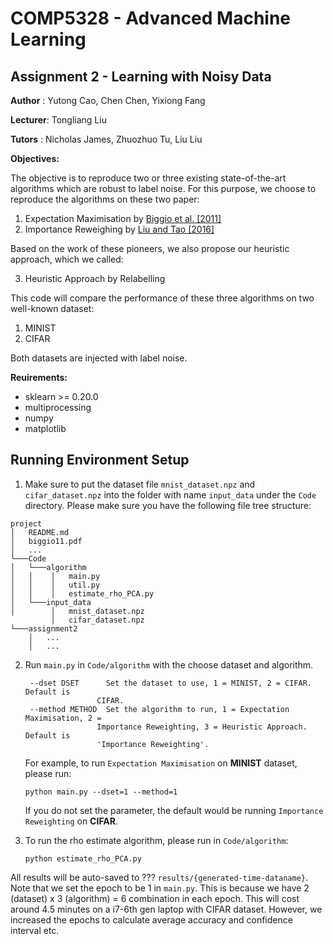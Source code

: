 # COMP5328 - Advanced Machine Learning

## Assignment 2 - Learning with Noisy Data

**Author** : Yutong Cao,  Chen Chen,  Yixiong Fang

**Lecturer**: Tongliang Liu

**Tutors** : Nicholas James, Zhuozhuo Tu, Liu Liu

**Objectives:**

The objective is to reproduce two or three existing state-of-the-art algorithms which are robust to label noise. For this purpose, we choose to reproduce the algorithms on these two paper:
1. Expectation Maximisation by [Biggio et al. [2011]](http://proceedings.mlr.press/v20/biggio11/biggio11.pdf)
2. Importance Reweighing by [Liu and Tao [2016]](https://arxiv.org/pdf/1411.7718.pdf)

Based on the work of these pioneers, we also propose our heuristic approach, which we called:

3. Heuristic Approach by Relabelling

This code will compare the performance of these three algorithms on two well-known dataset:
 1. MINIST
 2. CIFAR

Both datasets are injected with label noise.


**Reuirements:**
- sklearn >= 0.20.0
- multiprocessing
- numpy
- matplotlib


Running Environment Setup
------------

1. Make sure to put the dataset file `mnist_dataset.npz` and `cifar_dataset.npz` into the folder with name `input_data` under the `Code` directory. Please make sure you have the following file tree structure:

```
project
│   README.md
│   biggio11.pdf
│   ...
└───Code
│   └───algorithm
│   │    │   main.py
│   │    │   util.py
│   │    │   estimate_rho_PCA.py
│   └───input_data
│        │   mnist_dataset.npz
         │   cifar_dataset.npz
└───assignment2
    │   ...
    │   ...
```

2. Run `main.py` in `Code/algorithm` with the choose dataset and algorithm.
   ```
    --dset DSET      Set the dataset to use, 1 = MINIST, 2 = CIFAR. Default is
                   CIFAR.
    --method METHOD  Set the algorithm to run, 1 = Expectation Maximisation, 2 =
                   Importance Reweighting, 3 = Heuristic Approach. Default is
                   'Importance Reweighting'.
   ```            

   For example, to run `Expectation Maximisation` on **MINIST** dataset, please run:

   ```
   python main.py --dset=1 --method=1
   ```
   
   If you do not set the parameter, the default would be running `Importance Reweighting` on **CIFAR**.  

3. To run the rho estimate algorithm, please run in `Code/algorithm`:

   ```
   python estimate_rho_PCA.py
   ```

All results will be auto-saved to ??? `results/{generated-time-dataname}`. 
Note that we set the epoch to be 1 in `main.py`. This is because we have 2 (dataset) x 3 (algorithm)
 = 6 combination in each epoch. This will cost around 4.5 minutes on a i7-6th gen laptop with CIFAR 
 dataset. However, we increased the epochs to calculate average accuracy and confidence interval etc.